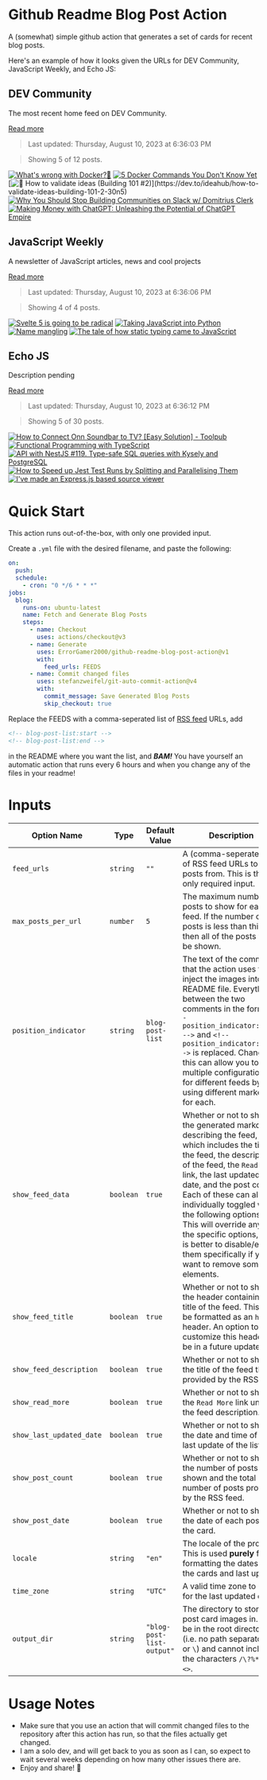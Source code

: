 # Github Readme Blog Post Action

A (somewhat) simple github action that generates a set of cards for recent blog posts.

Here's an example of how it looks given the URLs for DEV Community, JavaScript Weekly, and Echo JS:

<!-- post-list:start -->
## DEV Community

The most recent home feed on DEV Community.

[Read more](https://dev.to)
> Last updated: Thursday, August 10, 2023 at 6:36:03 PM

> Showing 5 of 12 posts.

[![What's wrong with Docker?🐳](https://raw.githubusercontent.com/ErrorGamer2000/github-readme-blog-post-action/main/generated_files/DEV_Community/What's_wrong_with_Docker_🐳.svg)](https://dev.to/code42cate/whats-wrong-with-docker-3414)
[![5 Docker Commands You Don't Know Yet](https://raw.githubusercontent.com/ErrorGamer2000/github-readme-blog-post-action/main/generated_files/DEV_Community/5_Docker_Commands_You_Don't_Know_Yet.svg)](https://dev.to/code42cate/5-docker-commands-you-dont-know-yet-2e78)
[![🧠 How to validate ideas (Building 101 #2)](https://raw.githubusercontent.com/ErrorGamer2000/github-readme-blog-post-action/main/generated_files/DEV_Community/🧠_How_to_validate_ideas_(Building_101__2).svg)](https://dev.to/ideahub/how-to-validate-ideas-building-101-2-30n5)
[![Why You Should Stop Building Communities on Slack w/ Domitrius Clerk](https://raw.githubusercontent.com/ErrorGamer2000/github-readme-blog-post-action/main/generated_files/DEV_Community/Why_You_Should_Stop_Building_Communities_on_Slack_w__Domitrius_Clerk.svg)](https://dev.to/tdesseyn/why-you-should-stop-building-communities-on-slack-w-domitrius-clerk-4pjo)
[![Making Money with ChatGPT: Unleashing the Potential of ChatGPT Empire](https://raw.githubusercontent.com/ErrorGamer2000/github-readme-blog-post-action/main/generated_files/DEV_Community/Making_Money_with_ChatGPT__Unleashing_the_Potential_of_ChatGPT_Empire.svg)](https://dev.to/ronakmunjapara/making-money-with-chatgpt-unleashing-the-potential-of-chatgpt-empire-2dl3)


## JavaScript Weekly

A newsletter of JavaScript articles, news and cool projects

[Read more](https://javascriptweekly.com/)
> Last updated: Thursday, August 10, 2023 at 6:36:06 PM

> Showing 4 of 4 posts.

[![Svelte 5 is going to be radical](https://raw.githubusercontent.com/ErrorGamer2000/github-readme-blog-post-action/main/generated_files/JavaScript_Weekly/Svelte_5_is_going_to_be_radical.svg)](https://javascriptweekly.com/issues/651)
[![Taking JavaScript into Python](https://raw.githubusercontent.com/ErrorGamer2000/github-readme-blog-post-action/main/generated_files/JavaScript_Weekly/Taking_JavaScript_into_Python.svg)](https://javascriptweekly.com/issues/650)
[![Name mangling](https://raw.githubusercontent.com/ErrorGamer2000/github-readme-blog-post-action/main/generated_files/JavaScript_Weekly/Name_mangling.svg)](https://javascriptweekly.com/issues/649)
[![The tale of how static typing came to JavaScript](https://raw.githubusercontent.com/ErrorGamer2000/github-readme-blog-post-action/main/generated_files/JavaScript_Weekly/The_tale_of_how_static_typing_came_to_JavaScript.svg)](https://javascriptweekly.com/issues/648)


## Echo JS

Description pending

[Read more](
http://www.echojs.com
)
> Last updated: Thursday, August 10, 2023 at 6:36:12 PM

> Showing 5 of 30 posts.

[![How to Connect Onn Soundbar to TV? [Easy Solution] - Toolpub](https://raw.githubusercontent.com/ErrorGamer2000/github-readme-blog-post-action/main/generated_files/_Echo_JS_/How_to_Connect_Onn_Soundbar_to_TV__[Easy_Solution]_-_Toolpub.svg)](https://toolpub.com/how-to-connect-onn-soundbar-to-tv/)
[![Functional Programming with TypeScript](https://raw.githubusercontent.com/ErrorGamer2000/github-readme-blog-post-action/main/generated_files/_Echo_JS_/Functional_Programming_with_TypeScript.svg)](http://www.youtube.com/playlist?list=PLuPevXgCPUIMbCxBEnc1dNwboH6e2ImQo)
[![API with NestJS #119. Type-safe SQL queries with Kysely and PostgreSQL](https://raw.githubusercontent.com/ErrorGamer2000/github-readme-blog-post-action/main/generated_files/_Echo_JS_/API_with_NestJS__119._Type-safe_SQL_queries_with_Kysely_and_PostgreSQL.svg)](https://wanago.io/2023/08/07/api-nestjs-kysely-postgresql/)
[![How to Speed up Jest Test Runs by Splitting and Parallelising Them](https://raw.githubusercontent.com/ErrorGamer2000/github-readme-blog-post-action/main/generated_files/_Echo_JS_/How_to_Speed_up_Jest_Test_Runs_by_Splitting_and_Parallelising_Them.svg)](https://blog.stackademic.com/how-to-speed-up-jest-test-runs-by-splitting-and-parallelising-them-1be7c1c8600d)
[![I've made an Express.js based source viewer](https://raw.githubusercontent.com/ErrorGamer2000/github-readme-blog-post-action/main/generated_files/_Echo_JS_/I've_made_an_Express.js_based_source_viewer.svg)](https://krasimirtsonev.com/blog/article/expressjs-source-viewer)


<!-- post-list:end -->

# Quick Start

This action runs out-of-the-box, with only one provided input.

Create a `.yml` file with the desired filename, and paste the following:

```yml
on:
  push:
  schedule:
    - cron: "0 */6 * * *"
jobs:
  blog:
    runs-on: ubuntu-latest
    name: Fetch and Generate Blog Posts
    steps:
      - name: Checkout
        uses: actions/checkout@v3
      - name: Generate
        uses: ErrorGamer2000/github-readme-blog-post-action@v1
        with:
          feed_urls: FEEDS
      - name: Commit changed files
        uses: stefanzweifel/git-auto-commit-action@v4
        with:
          commit_message: Save Generated Blog Posts
          skip_checkout: true
```

Replace the FEEDS with a comma-seperated list of [RSS feed](https://rss.com/blog/how-do-rss-feeds-work/) URLs, add

```md
<!-- blog-post-list:start -->
<!-- blog-post-list:end -->
```

in the README where you want the list, and **_BAM!_** You have yourself an automatic action that runs every 6 hours and when you change any of the files in your readme!

# Inputs

<table>
  <thead>
    <tr>
      <th>Option Name</th>
      <th>Type</th>
      <th>Default Value</th>
      <th>Description</th>
    </tr>
  </thead>
  <tbody>
    <tr>
      <td><code>feed_urls</code></td>
      <td><code>string</code></td>
      <td><code>""</code></td>
      <td>A (comma-seperated) list of RSS feed URLs to load posts from. This is the only required input.</td>
    </tr>
    <tr>
      <td><code>max_posts_per_url</code></td>
      <td><code>number</code></td>
      <td><code>5</code></td>
      <td>The maximum number of posts to show for each feed. If the number of posts is less than this, then all of the posts will be shown.</td>
    </tr>
    <tr>
      <td><code>position_indicator</code></td>
      <td><code>string</code></td>
      <td><code>blog-post-list</code></td>
      <td>The text of the comments that the action uses to inject the images into the README file. Everything between the two comments in the form <code>&lt;!-- position_indicator:start --&gt;</code> and <code>&lt;!-- position_indicator:end --&gt;</code> is replaced. Changing this can allow you to use multiple configurations for different feeds by using different markers for each.</td>
    </tr>
    <tr>
      <td><code>show_feed_data</code></td>
      <td><code>boolean</code></td>
      <td><code>true</code></td>
      <td>Whether or not to show the generated markdown describing the feed, which includes the title of the feed, the description of the feed, the <code>Read More</code> link, the last updated date, and the post count. Each of these can also be individually toggled with the following options. This will override any of the specific options, so it is better to disable/enable them specifically if you want to remove some elements.</td>
    </tr>
    <tr>
      <td><code>show_feed_title</code></td>
      <td><code>boolean</code></td>
      <td><code>true</code></td>
      <td>Whether or not to show the header containing the title of the feed. This will be formatted as an <code>h2</code> header. An option to customize this header will be in a future update.</td>
    </tr>
    <tr>
      <td><code>show_feed_description</code></td>
      <td><code>boolean</code></td>
      <td><code>true</code></td>
      <td>Whether or not to show the title of the feed that is provided by the RSS feed.</td>
    </tr>
    <tr>
      <td><code>show_read_more</code></td>
      <td><code>boolean</code></td>
      <td><code>true</code></td>
      <td>Whether or not to show the <code>Read More</code> link under the feed description.</td>
    </tr>
    <tr>
      <td><code>show_last_updated_date</code></td>
      <td><code>boolean</code></td>
      <td><code>true</code></td>
      <td>Whether or not to show the date and time of the last update of the list.</td>
    </tr>
    <tr>
      <td><code>show_post_count</code></td>
      <td><code>boolean</code></td>
      <td><code>true</code></td>
      <td>Whether or not to show the number of posts shown and the total number of posts provided by the RSS feed.</td>
    </tr>
    <tr>
      <td><code>show_post_date</code></td>
      <td><code>boolean</code></td>
      <td><code>true</code></td>
      <td>Whether or not to show the date of each post on the card.</td>
    </tr>
    <tr>
      <td><code>locale</code></td>
      <td><code>string</code></td>
      <td><code>"en"</code></td>
      <td>The locale of the project. This is used <strong>purely</strong> for formatting the dates of the cards and last update.</td>
    </tr>
    <tr>
      <td><code>time_zone</code></td>
      <td><code>string</code></td>
      <td><code>"UTC"</code></td>
      <td>A valid time zone to use for the last updated date.</td>
    </tr>
    <tr>
      <td><code>output_dir</code></td>
      <td><code>string</code></td>
      <td><code>"blog-post-list-output"</code></td>
      <td>The directory to store the post card images in. Must be in the root directory (i.e. no path separators <code>/</code> or <code>\</code>) and cannot include the characters <code>/\?%*:|"&lt;&gt;</code>.</td>
    </tr>
<!--
    <tr>
      <td><code></code></td>
      <td><cde></cde></td>
      <td><code></code></td>
      <td></td>
    </tr>
-->
  </tbody>
</table>

# Usage Notes

- Make sure that you use an action that will commit changed files to the repository after this action has run, so that the files actually get changed.
- I am a solo dev, and will get back to you as soon as I can, so expect to wait several weeks depending on how many other issues there are.
- Enjoy and share! 🤗
